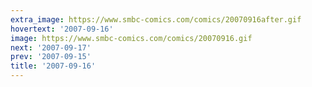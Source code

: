 ```yaml
---
extra_image: https://www.smbc-comics.com/comics/20070916after.gif
hovertext: '2007-09-16'
image: https://www.smbc-comics.com/comics/20070916.gif
next: '2007-09-17'
prev: '2007-09-15'
title: '2007-09-16'
---
```

